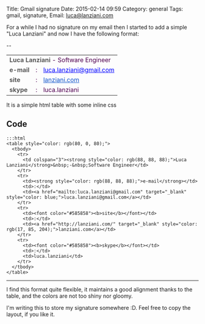Title: Gmail signature
Date: 2015-02-14 09:59
Category: general
Tags: gmail, signature,
Email: luca@lanziani.com

For a while I had no signature on my email then I started to add a simple "Luca Lanziani" and now I have the following format:

--
<table style="color: rgb(80, 0, 80);">
  <tbody>
    <tr>
      <td colspan="3"><strong style="color: rgb(88, 88, 88);">Luca Lanziani</strong>&nbsp;-&nbsp;Software Engineer</td>
    </tr>
    <tr>
      <td><strong style="color: rgb(88, 88, 88);">e-mail</strong></td>
      <td>:</td>
      <td><a href="mailto:luca.lanziani@gmail.com" target="_blank" style="color: blue;">luca.lanziani@gmail.com</a></td>
    </tr>
    <tr>
      <td><font color="#585858"><b>site</b></font></td>
      <td>:</td>
      <td><a href="http://lanziani.com/" target="_blank" style="color: rgb(17, 85, 204);">lanziani.com</a></td>
    </tr>
    <tr>
      <td><font color="#585858"><b>skype</b></font></td>
      <td>:</td>
      <td>luca.lanziani</td>
    </tr>
  </tbody>
</table>

It is a simple html table with some inline css
## Code

	:::html
	<table style="color: rgb(80, 0, 80);">
	  <tbody>
	    <tr>
	      <td colspan="3"><strong style="color: rgb(88, 88, 88);">Luca Lanziani</strong>&nbsp;-&nbsp;Software Engineer</td>
	    </tr>
	    <tr>
	      <td><strong style="color: rgb(88, 88, 88);">e-mail</strong></td>
	      <td>:</td>
	      <td><a href="mailto:luca.lanziani@gmail.com" target="_blank" style="color: blue;">luca.lanziani@gmail.com</a></td>
	    </tr>
	    <tr>
	      <td><font color="#585858"><b>site</b></font></td>
	      <td>:</td>
	      <td><a href="http://lanziani.com/" target="_blank" style="color: rgb(17, 85, 204);">lanziani.com</a></td>
	    </tr>
	    <tr>
	      <td><font color="#585858"><b>skype</b></font></td>
	      <td>:</td>
	      <td>luca.lanziani</td>
	    </tr>
	  </tbody>
	</table>
---

I find this format quite flexible, it maintains a good alignment thanks to the table, and the colors are not too shiny nor gloomy.

I'm writing this to store my signature somewhere :D.
Feel free to copy the layout, if you like it.

